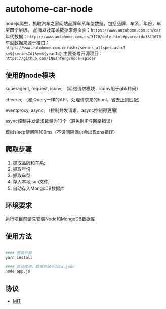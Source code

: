 # autohome-car-node

nodejs爬虫，抓取汽车之家网站品牌车系车型数据。包括品牌，车系，年份，车型四个层级。
品牌以及车系数据来源页面：`https://www.autohome.com.cn/car`
年代数据：`https://www.autohome.com.cn/3170/sale.html#pvareaid=3311673`
车型数据来源于接口：`https://www.autohome.com.cn/ashx/series_allspec.ashx?s=${seriesId}&y=${yearId}`
主要查考开源项目：`https://github.com/iNuanfeng/node-spider`

## 使用的node模块

  superagent, request, iconv; （网络请求模块，iconv用于gbk转码）

  cheerio; （和jQuery一样的API，处理请求来的html，省去正则匹配）

  eventproxy, async; （控制并发请求，async控制得更细）

  async控制并发请求数量为10个（避免封IP与网络错误）

  模拟sleep使间隔100ms（不设间隔偶尔会出现dns错误）

## 爬取步骤

   1. 抓取品牌和车系;
   2. 抓取年份;
   3. 抓取车型;
   4. 存入本地json文件;
   5. 自动存入MongoDB数据库

## 环境要求

运行项目前请先安装Node和MongoDB数据库

## 使用方法

```bash

#### 安装依赖
yarn install

#### 启动爬虫，数据存储于data.json
node app.js
```

## 协议

- [MIT](https://github.com/itead/IoTgo-Pro/blob/master/LICENSE)
